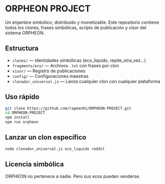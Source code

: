 # ORPHEON PROJECT

Un enjambre simbólico, distribuido y monetizable.
Este repositorio contiene todos los clones, frases simbólicas, scripts de publicación y visor del sistema ORPHEON.

## Estructura
- `clones/` — Identidades simbólicas (eco_liquido, repite_otra_vez...)
- `fragments/eco/` — Archivos `.txt` con frases por clon
- `visor/` — Registro de publicaciones
- `config/` — Configuraciones maestras
- `clonador_universal.js` — Lanza cualquier clon con cualquier plataforma

## Uso rápido

```bash
git clone https://github.com/rapman91/ORPHEON-PROJECT.git
cd ORPHEON-PROJECT
npm install
npm run orpheon
```

## Lanzar un clon específico

```bash
node clonador_universal.js eco_liquido reddit
```

## Licencia simbólica
ORPHEON no pertenece a nadie. Pero sus ecos pueden venderse.
